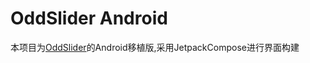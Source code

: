 # OddSlider Android
本项目为[OddSlider](https://github.com/CS-LX/OddSlider)的Android移植版,采用JetpackCompose进行界面构建